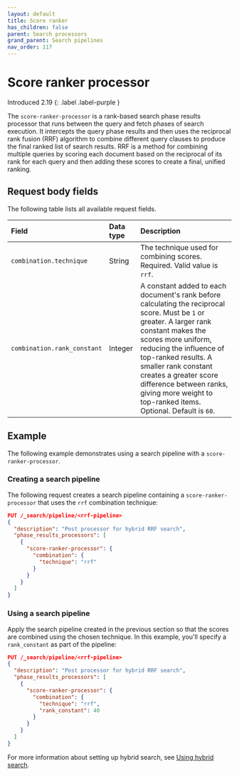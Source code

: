 ```yaml
---
layout: default
title: Score ranker
has_children: false
parent: Search processors
grand_parent: Search pipelines
nav_order: 117
---
```


# Score ranker processor
Introduced 2.19
{: .label .label-purple }

The `score-ranker-processor` is a rank-based search phase results processor that runs between the query and fetch phases of search execution. It intercepts the query phase results and then uses the reciprocal rank fusion (RRF) algorithm to combine different query clauses to produce the final ranked list of search results. RRF is a method for combining multiple queries by scoring each document based on the reciprocal of its rank for each query and then adding these scores to create a final, unified ranking.

## Request body fields

The following table lists all available request fields.

Field | Data type | Description
:--- | :--- | :---
`combination.technique` | String | The technique used for combining scores. Required. Valid value is `rrf`.
`combination.rank_constant` | Integer | A constant added to each document's rank before calculating the reciprocal score. Must be `1` or greater. A larger rank constant makes the scores more uniform, reducing the influence of top-ranked results. A smaller rank constant creates a greater score difference between ranks, giving more weight to top-ranked items. Optional. Default is `60`.

## Example

The following example demonstrates using a search pipeline with a `score-ranker-processor`.

### Creating a search pipeline

The following request creates a search pipeline containing a `score-ranker-processor` that uses the `rrf` combination technique:

```json
PUT /_search/pipeline/<rrf-pipeline>
{
  "description": "Post processor for hybrid RRF search",
  "phase_results_processors": [
    {
      "score-ranker-processor": {
        "combination": {
          "technique": "rrf"
        }
      }
    }
  ]
}
```

### Using a search pipeline

Apply the search pipeline created in the previous section so that the scores are combined using the chosen technique. In this example, you'll specify a `rank_constant` as part of the pipeline:

```json
PUT /_search/pipeline/<rrf-pipeline>
{
  "description": "Post processor for hybrid RRF search",
  "phase_results_processors": [
    {
      "score-ranker-processor": {
        "combination": {
          "technique": "rrf",
          "rank_constant": 40
        }
      }
    }
  ]
}
```

For more information about setting up hybrid search, see [Using hybrid search]({{site.url}}{{site.baseurl}}/search-plugins/hybrid-search/#using-hybrid-search).
